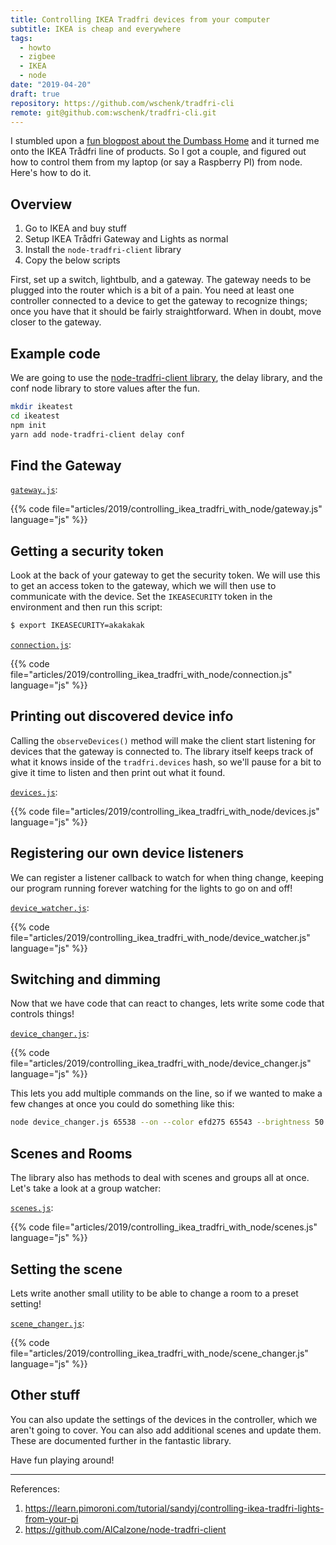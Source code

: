 ```yaml
---
title: Controlling IKEA Tradfri devices from your computer
subtitle: IKEA is cheap and everywhere
tags:
  - howto
  - zigbee
  - IKEA
  - node
date: "2019-04-20"
draft: true
repository: https://github.com/wschenk/tradfri-cli
remote: git@github.com:wschenk/tradfri-cli.git
---
```


I stumbled upon a [fun blogpost about the Dumbass Home](https://vas3k.com/blog/dumbass_home/?ref=sn) and it turned me onto the IKEA Trådfri line of products.  So I got a couple, and figured out how to control them from my laptop (or say a Raspberry PI) from node.  Here's how to do it.

<!--more-->

## Overview

1. Go to IKEA and buy stuff
2. Setup IKEA Trådfri Gateway and Lights as normal
3. Install the `node-tradfri-client` library
4. Copy the below scripts

First, set up a switch, lightbulb, and a gateway.  The gateway needs to be plugged into the router which is a bit of a pain.  You need at least one controller connected to a device to get the gateway to recognize things; once you have that it should be fairly straightforward.  When in doubt, move closer to the gateway.

## Example code

We are going to use the [node-tradfri-client library](https://github.com/AlCalzone/node-tradfri-client), the delay library, and the conf node library to store values after the fun.

```bash
mkdir ikeatest
cd ikeatest
npm init
yarn add node-tradfri-client delay conf
```

## Find the Gateway

[`gateway.js`](gateway.js):

{{% code file="articles/2019/controlling_ikea_tradfri_with_node/gateway.js" language="js" %}}

## Getting a security token

Look at the back of your gateway to get the security token.  We will use this to get an
access token to the gateway, which we will then use to communicate with the device.
Set the `IKEASECURITY` token in the environment and then run this script:

```bash
$ export IKEASECURITY=akakakak
```

[`connection.js`](connection.js):

{{% code file="articles/2019/controlling_ikea_tradfri_with_node/connection.js" language="js" %}}

## Printing out discovered device info

Calling the `observeDevices()` method will make the client start listening for devices that the gateway is connected to.  The library itself keeps track of what it knows inside of the `tradfri.devices` hash, so we'll pause for a bit to give it time to listen and then print out what it found.

[`devices.js`](devices.js):

{{% code file="articles/2019/controlling_ikea_tradfri_with_node/devices.js" language="js" %}}

## Registering our own device listeners

We can register a listener callback to watch for when thing change, keeping our program running forever watching for the lights to go on and off!

[`device_watcher.js`](device_watcher.js):

{{% code file="articles/2019/controlling_ikea_tradfri_with_node/device_watcher.js" language="js" %}}

## Switching and dimming

Now that we have code that can react to changes, lets write some code that controls things!

[`device_changer.js`](device_changer.js):

{{% code file="articles/2019/controlling_ikea_tradfri_with_node/device_changer.js" language="js" %}}

This lets you add multiple commands on the line, so if we wanted to make a few changes at once you could do something like this:

```bash
node device_changer.js 65538 --on --color efd275 65543 --brightness 50 --on 65540 --on
```

## Scenes and Rooms

The library also has methods to deal with scenes and groups all at once.  Let's take a look at a group watcher:

[`scenes.js`](scenes.js):

{{% code file="articles/2019/controlling_ikea_tradfri_with_node/scenes.js" language="js" %}}

## Setting the scene

Lets write another small utility to be able to change a room to a preset setting!

[`scene_changer.js`](scene_changer.js):

{{% code file="articles/2019/controlling_ikea_tradfri_with_node/scene_changer.js" language="js" %}}

## Other stuff

You can also update the settings of the devices in the controller, which we aren't going to cover.  You can also add additional scenes and update them.  These are documented further in the fantastic library.

Have fun playing around!

---

References:

1. https://learn.pimoroni.com/tutorial/sandyj/controlling-ikea-tradfri-lights-from-your-pi
2. https://github.com/AlCalzone/node-tradfri-client
